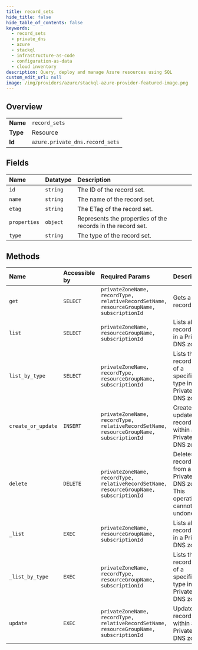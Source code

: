 ```yaml
---
title: record_sets
hide_title: false
hide_table_of_contents: false
keywords:
  - record_sets
  - private_dns
  - azure    
  - stackql
  - infrastructure-as-code
  - configuration-as-data
  - cloud inventory
description: Query, deploy and manage Azure resources using SQL
custom_edit_url: null
image: /img/providers/azure/stackql-azure-provider-featured-image.png
---
```

  
    

## Overview
<table><tbody>
<tr><td><b>Name</b></td><td><code>record_sets</code></td></tr>
<tr><td><b>Type</b></td><td>Resource</td></tr>
<tr><td><b>Id</b></td><td><code>azure.private_dns.record_sets</code></td></tr>
</tbody></table>

## Fields
| Name | Datatype | Description |
|:-----|:---------|:------------|
| `id` | `string` | The ID of the record set. |
| `name` | `string` | The name of the record set. |
| `etag` | `string` | The ETag of the record set. |
| `properties` | `object` | Represents the properties of the records in the record set. |
| `type` | `string` | The type of the record set. |
## Methods
| Name | Accessible by | Required Params | Description |
|:-----|:--------------|:----------------|:------------|
| `get` | `SELECT` | `privateZoneName, recordType, relativeRecordSetName, resourceGroupName, subscriptionId` | Gets a record set. |
| `list` | `SELECT` | `privateZoneName, resourceGroupName, subscriptionId` | Lists all record sets in a Private DNS zone. |
| `list_by_type` | `SELECT` | `privateZoneName, recordType, resourceGroupName, subscriptionId` | Lists the record sets of a specified type in a Private DNS zone. |
| `create_or_update` | `INSERT` | `privateZoneName, recordType, relativeRecordSetName, resourceGroupName, subscriptionId` | Creates or updates a record set within a Private DNS zone. |
| `delete` | `DELETE` | `privateZoneName, recordType, relativeRecordSetName, resourceGroupName, subscriptionId` | Deletes a record set from a Private DNS zone. This operation cannot be undone. |
| `_list` | `EXEC` | `privateZoneName, resourceGroupName, subscriptionId` | Lists all record sets in a Private DNS zone. |
| `_list_by_type` | `EXEC` | `privateZoneName, recordType, resourceGroupName, subscriptionId` | Lists the record sets of a specified type in a Private DNS zone. |
| `update` | `EXEC` | `privateZoneName, recordType, relativeRecordSetName, resourceGroupName, subscriptionId` | Updates a record set within a Private DNS zone. |
